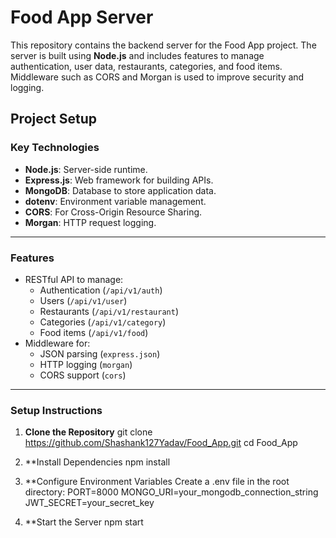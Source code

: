 # Food App Server

This repository contains the backend server for the Food App project. The server is built using **Node.js** and includes features to manage authentication, user data, restaurants, categories, and food items. Middleware such as CORS and Morgan is used to improve security and logging.

## Project Setup

### Key Technologies
- **Node.js**: Server-side runtime.
- **Express.js**: Web framework for building APIs.
- **MongoDB**: Database to store application data.
- **dotenv**: Environment variable management.
- **CORS**: For Cross-Origin Resource Sharing.
- **Morgan**: HTTP request logging.

---

### Features
- RESTful API to manage:
  - Authentication (`/api/v1/auth`)
  - Users (`/api/v1/user`)
  - Restaurants (`/api/v1/restaurant`)
  - Categories (`/api/v1/category`)
  - Food items (`/api/v1/food`)
- Middleware for:
  - JSON parsing (`express.json`)
  - HTTP logging (`morgan`)
  - CORS support (`cors`)

---

### Setup Instructions

1. **Clone the Repository**
   git clone https://github.com/Shashank127Yadav/Food_App.git
   cd Food_App
   
2. **Install Dependencies
   npm install

3. **Configure Environment Variables Create a .env file in the root directory:
   PORT=8000
   MONGO_URI=your_mongodb_connection_string
   JWT_SECRET=your_secret_key

4. **Start the Server
   npm start
     
